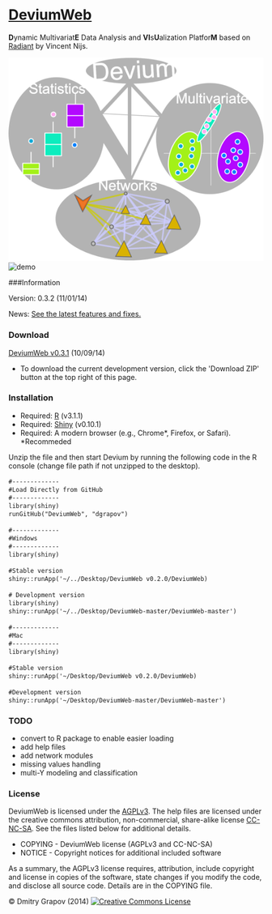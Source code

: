 [DeviumWeb](http://spark.rstudio.com/dgrapov/DeviumWeb/#)
=========
<b>D</b>ynamic Multivariat<b>E</b> Data Analysis and <b>VI</b>s<b>U</b>alization Platfor<b>M</b> based on [Radiant](https://github.com/mostly-harmless/radiant) by Vincent Nijs.

![logo](other/generic_logo.png)
![demo](other/devium1.0.gif)

###Information

Version: 0.3.2 (11/01/14)

News: [See the latest features and fixes.](https://github.com/dgrapov/DeviumWeb/blob/master/NEWS.md)

### Download
[DeviumWeb v0.3.1](https://sourceforge.net/projects/devium/files/DeviumWeb/DeviumWeb%20v0.3.1.zip/download) (10/09/14)

- To download the current development version, click the 'Download ZIP' button at the top right of this page. 

### Installation

- Required: [R](http://cran.rstudio.com/) (v3.1.1)
- Required: [Shiny](http://www.rstudio.com/shiny/) (v0.10.1)
- Required: A modern browser (e.g., Chrome*, Firefox, or Safari). *Recommeded

Unzip the file and then start Devium by running the following code in the R console (change file path if not unzipped to the desktop).

	
	#-------------
 	#Load Directly from GitHub
 	#-------------
 	library(shiny)
 	runGitHub("DeviumWeb", "dgrapov")
	
	#-------------
	#Windows
	#-------------
	library(shiny)
	
	#Stable version
	shiny::runApp('~/../Desktop/DeviumWeb v0.2.0/DeviumWeb)
	
	# Development version
	library(shiny)
	shiny::runApp('~/../Desktop/DeviumWeb-master/DeviumWeb-master')

	#-------------
 	#Mac
 	#-------------
 	library(shiny)
 	
 	#Stable version
	shiny::runApp('~/Desktop/DeviumWeb v0.2.0/DeviumWeb)
	
 	#Development version
	shiny::runApp('~/Desktop/DeviumWeb-master/DeviumWeb-master')

### TODO

- convert to R package to enable easier loading
- add help files
- add network modules
- missing values handling
- multi-Y modeling and classification


### License

DeviumWeb is licensed under the [AGPLv3](http://www.tldrlegal.com/l/AGPL3). The help files are licensed under the creative commons attribution, non-commercial, share-alike license <a href="http://creativecommons.org/licenses/by-nc-sa/4.0/" target="_blank">CC-NC-SA</a>. See the files listed below for additional details.

- COPYING - DeviumWeb license (AGPLv3 and CC-NC-SA)
- NOTICE - Copyright notices for additional included software

As a summary, the AGPLv3 license requires, attribution, include copyright and license in copies of the software, state changes if you modify the code, and disclose all source code. Details are in the COPYING file.


&copy; Dmitry Grapov (2014) <a rel="license" href="http://creativecommons.org/licenses/by-nc-sa/4.0/" target="_blank"><img alt="Creative Commons License" style="border-width:0" src="http://i.creativecommons.org/l/by-nc-sa/4.0/80x15.png" /></a>
